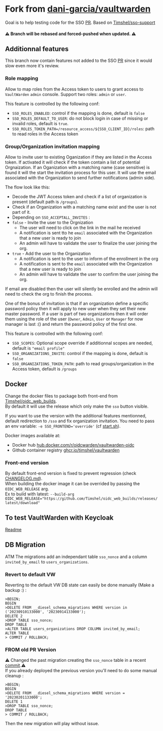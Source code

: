 # Fork from [dani-garcia/vaultwarden](https://github.com/dani-garcia/vaultwarden)

Goal is to help testing code for the SSO [PR](https://github.com/dani-garcia/vaultwarden/pull/3899).
Based on [Timshel/sso-support](https://github.com/Timshel/vaultwarden/tree/sso-support)

#### :warning: Branch will be rebased and forced-pushed when updated. :warning:

## Additionnal features

This branch now contain features not added to the SSO [PR](https://github.com/dani-garcia/vaultwarden/pull/3899) since it would slow even more it's review.

### Role mapping

Allow to map roles from the Access token to users to grant access to `VaultWarden` `admin` console.
Support two roles: `admin` or `user`.

This feature is controlled by the following conf:

- `SSO_ROLES_ENABLED`: control if the mapping is done, default is `false`
- `SSO_ROLES_DEFAULT_TO_USER`: do not block login in case of missing or invalid roles, default is `true`.
- `SSO_ROLES_TOKEN_PATH=/resource_access/${SSO_CLIENT_ID}/roles`: path to read roles in the Access token


### Group/Organization invitation mapping

Allow to invite user to existing Oganization if they are listed in the Access token.
If activated it will check if the token contain a list of potential Orgnaization.
If an Oganization with a matching name (case sensitive) is found it will the start the invitation process for this user.
It will use the email associated with the Organization to send further notifications (admin side).

The flow look like this:

- Decode the JWT Access token and check if a list of organization is present (default path is `/groups`).
- Check if an Organization with a matching name exist and the user is not part of it.
- Depending on `SSO_ACCEPTALL_INVITES` :
- `false` - Invite the user to the Orgnization
  - The user will need to click on the link in the mail he received
  - A notification is sent tto he `email` associated with the Organization that a new user is ready to join
  - An admin will have to validate the user to finalize the user joining the org.
- `true` - Add the user to the Organization
  - A notification is sent to the user to inform of the enrollment in the org
  - A notification is sent to the `email` associated with the Organization that a new user is ready to join
  - An admin will have to validate the user to confirm the user joining the org.

If email are disabled then the user will silently be enrolled and the admin will need to check the org to finish the process.

One of the bonus of invitation is that if an organization define a specific password policy then it will apply to new user when they set their new master password.
If a user is part of two organizations then it will order them using the role of the user (`Owner`, `Admin`, `User` or `Manager` for now manager is last :() and return the password policy of the first one.

This feature is controlled with the following conf:

- `SSO_SCOPES`: Optional scope override if additionnal scopes are needed, default is `"email profile"`
- `SSO_ORGANIZATIONS_INVITE`: control if the mapping is done, default is `false`
- `SSO_ORGANIZATIONS_TOKEN_PATH`: path to read groups/organization in the Access token, default is `/groups`


## Docker

Change the docker files to package both front-end from [Timshel/oidc_web_builds](https://github.com/Timshel/oidc_web_builds/releases).
\
By default it will use the release which only make the `sso` button visible.

If you want to use the version with the additional features mentionned, default redirection to `/sso` and fix organization invitation.
You need to pass an env variable: `-e SSO_FRONTEND='override'` (cf [start.sh](docker/start.sh)).

Docker images available at:

 - Docker hub [hub.docker.com/r/oidcwarden/vaultwarden-oidc](https://hub.docker.com/r/oidcwarden/vaultwarden-oidc/tags)
 - Github container registry [ghcr.io/timshel/vaultwarden](https://github.com/Timshel/vaultwarden/pkgs/container/vaultwarden)

### Front-end version

By default front-end version is fixed to prevent regression (check [CHANGELOG.md](CHANGELOG.md)).
\
When building the docker image it can be overrided by passing the `OIDC_WEB_RELEASE` arg.
\
Ex to build with latest: `--build-arg OIDC_WEB_RELEASE="https://github.com/Timshel/oidc_web_builds/releases/latest/download"`

## To test VaultWarden with Keycloak

[Readme](test/oidc/README.md)

## DB Migration

ATM The migrations add an independant table `sso_nonce` and a column `invited_by_email` to `users_organizations`.

### Revert to default VW

Reverting to the default VW DB state can easily be done manually (Make a backup :) :

```psql
>BEGIN;
BEGIN
>DELETE FROM __diesel_schema_migrations WHERE version in ('20230910133000', '20230914133000');
DELETE 2
>DROP TABLE sso_nonce;
DROP TABLE
>ALTER TABLE users_organizations DROP COLUMN invited_by_email;
ALTER TABLE
> COMMIT / ROLLBACK;
```

### FROM old PR Version

:warning: Changed the past migration creating the `sso_nonce` table in a recent [commit](https://github.com/Timshel/vaultwarden/commit/afa26f3cf5a39ff0bc4c3cbe563cfcfaf91b40a0).:warning: <br>
If you already deployed the previous version you'll need to do some manual cleanup :

```psql
>BEGIN;
BEGIN
>DELETE FROM __diesel_schema_migrations WHERE version = '20230201133000';
DELETE 1
>DROP TABLE sso_nonce;
DROP TABLE
> COMMIT / ROLLBACK;
```

Then the new migration will play without issue.
